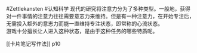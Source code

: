 #Zettlekansten 
#认知科学 
现代的研究将注意力分为了多种类型。一般地，获得对一件事情的注意力往往需要意志力来维持。但是有一种注意力，在开始专注后，无需投入额外的意志力而能一直维持专注状态，即常称的心流状态。    
游戏十分擅长让人进入这种状态，是由于这种任务的哪些特质呢。

[[卡片笔记写作法]] p10
